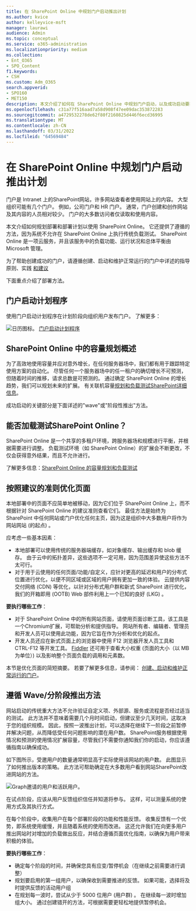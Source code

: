 ```yaml
---
title: 在 SharePoint Online 中规划门户启动推出计划
ms.author: kvice
author: kelleyvice-msft
manager: laurawi
audience: Admin
ms.topic: conceptual
ms.service: o365-administration
ms.localizationpriority: medium
ms.collection:
- Ent_O365
- SPO_Content
f1.keywords:
- CSH
ms.custom: Adm_O365
search.appverid:
- SPO160
- MET150
description: 本文介绍了如何在 SharePoint Online 中规划门户启动，以及成功启动要执行的步骤
ms.openlocfilehash: c31a77f516aad7a58d908f47ee09dac353872283
ms.sourcegitcommit: a4729532278de62f80f2160825d446f6ecd36995
ms.translationtype: MT
ms.contentlocale: zh-CN
ms.lasthandoff: 03/31/2022
ms.locfileid: "64569484"
---
```

# <a name="planning-your-portal-launch-roll-out-plan-in-sharepoint-online"></a>在 SharePoint Online 中规划门户启动推出计划

门户是 Intranet 上的SharePoint网站，许多网站查看者使用网站上的内容。 大型组织可能有几个门户。 例如，公司门户和 HR 门户。 通常，门户创建和创作网站及其内容的人员相对较少。 门户的大多数访问者仅读取和使用内容。

本文介绍如何规划部署和部署计划以使用 SharePoint Online。 它还提供了遵循的方法，因为系统不允许在 SharePoint Online 上执行传统负载测试。 SharePoint Online 是一项云服务，并且该服务中的负载功能、运行状况和总体平衡由 Microsoft 管理。

为了帮助创建成功的门户，请遵循创建、启动和维护正常运行的门户中详述的指导原则、实践 [和建议](/sharepoint/portal-health)

下面重点介绍了部署方法。

## <a name="portal-launch-scheduler"></a>门户启动计划程序

使用门户启动计划程序在计划阶段向组织用户发布门户。 了解更多：

![日历图标。](../media/calendar.png) [门户启动计划程序](/microsoft-365/enterprise/portallaunchscheduler)

## <a name="overview-of-capacity-planning-in-sharepoint-online"></a>SharePoint Online 中的容量规划概述

为了高效地使用容量并应对意外增长，在任何服务器场中，我们都有用于跟踪特定使用方案的自动化。 尽管任何一个服务器场中的任一租户的确切增长不可预测，但随着时间的推移，请求总数是可预测的。 通过确定 SharePoint Online 的增长趋势，我们可以规划未来的扩展。 有关联机容量[规划和负载测试SharePoint详细信息](capacity-planning-and-load-testing-sharepoint-online.md)。

成功启动的关键部分是下面详述的"wave"或"阶段性推出"方法。

## <a name="can-i-load-test-sharepoint-online"></a>能否加载测试SharePoint Online？

SharePoint Online 是一个共享的多租户环境，跨服务器场和规模进行平衡，并根据需要进行调整。 负载测试环境（如 SharePoint Online）的扩展会不断更改，不仅会获得意外结果，而且不允许进行。

了解更多信息：[SharePoint Online 的容量规划和负载测试](capacity-planning-and-load-testing-sharepoint-online.md)

## <a name="optimize-pages-by-following-recommended-guidelines"></a>按照建议的准则优化页面

本地部署中的页面不应简单地被移动，因为它们位于 SharePoint Online 上，而不根据针对 SharePoint Online 的建议准则查看它们。 最佳方法是始终为 SharePoint 中任何网站或门户优化任何主页，因为这是组织中大多数用户将作为网站网站 (的起点) 。

应考虑一些基本因素：

- 本地部署可以使用传统的服务器端缓存，如对象缓存、输出缓存和 blob 缓存。 由于云中的拓扑差异，这些选项不一定可用，因为范围差异使这些方法不太可行。
- 对于用于云使用的任何页面/功能/自定义，应针对更高的延迟和用户的分布式位置进行优化，以便不同区域或区域的用户拥有更加一致的体验。 云提供内容交付网络 (CDN) 等优化，以针对分布式用户群和新式 SharePoint 进行优化，我们的开箱即用 (OOTB) Web 部件利用上一个已知的良好 (LKG) 。

**要执行哪些工作**：

- 对于 SharePoint Online 中的所有网站页面，请使用页面诊断[](./page-diagnostics-for-spo.md)工具，该工具是一个Chromium扩展，可帮助分析和提供指导。 网站所有者、编辑者、管理员和开发人员可以使用此功能，因为它旨在作为分析和优化的起点。
- 开发人员还应在新式页面上的浏览器中使用 F12 浏览器开发人员工具和 CTRL-F12 等开发工具。 [Fiddler](https://www.telerik.com/download/fiddler) 还可用于查看大小权重 (页面的大小（以 MB 为单位）) 以及影响整个页面负载的调用和元素数。

本节是优化页面的简短摘要。  若要了解更多信息，请参阅：  [创建、启动和维护正常运行的门户](/sharepoint/portal-health)。

## <a name="follow-a-wave--phased-roll-out-approach"></a>遵循 Wave/分阶段推出方法

网站启动的传统重大方法不允许验证自定义项、外部源、服务或流程是否经过适当的测试。 此方法并不意味着需要几个月时间启动，但建议至少几天时间，这取决于您的组织规模。 因此，按照一波推出计划，可以选择在继续下一阶段之前暂停并解决问题，从而降低受任何问题影响的潜在用户数。 SharePoint服务根据使用情况和预测的使用情况扩展容量，尽管我们不需要你通知我们你的启动，你应该遵循指南以确保成功。

如下图所示，受邀用户的数量通常明显高于实际使用该网站的用户数。 此图显示了如何推出版本的策略。 此方法可帮助确定在大多数用户看到网站SharePoint改进网站的方法。

![Graph邀请的用户和活跃用户。](../media/0bc14a20-9420-4986-b9b9-fbcd2c6e0fb9.png)

在试点阶段，应该从用户反馈组织信任并知道将参与。 这样，可以测量系统的使用方式及其执行方式。

在每个阶段中，收集用户在每个部署阶段的功能和性能反馈。 收集反馈有一个优势，即系统使用缓慢，并且随着系统的使用而改进。 这还允许我们在向更多用户推出网站时对增加的负载做出反应，并结合遵循页面优化指南，以确保为用户带来积极的体验。

**要执行哪些工作**：

- 确定每个阶段的时间，并确保您具有应变/暂停机会（在继续之前需要进行调整）
- 规划要启用的第一组用户，以确保收到需要推进的反馈。  如果可能，选择将及时提供反馈的活动用户组
- 在规划每一波时，尝试从少于 5000 位用户 (用户群) 。 在继续每一波时增加组大小。 通过创建错开的方法，可根据需要更轻松地提供暂停机会。
